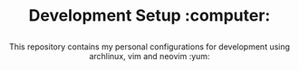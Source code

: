 <h1 align="center">
<p>Development Setup :computer:</p>
</h1>
<h2 align="center">
<p></p>
</h2>

<p align="center">
This repository contains my personal configurations for development using archlinux, vim and neovim :yum:
</p>